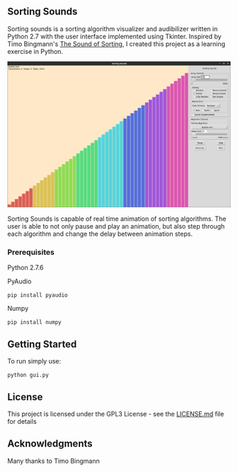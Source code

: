 ## Sorting Sounds
Sorting sounds is a sorting algorithm visualizer and audibilizer written in Python 2.7 with the user interface implemented using Tkinter. Inspired by Timo Bingmann's [The Sound of Sorting](http://panthema.net/2013/sound-of-sorting/), I created this project as a learning exercise in Python.

![Screen01](Sorting-Sounds-Screen01.png)

Sorting Sounds is capable of real time animation of sorting algorithms. The user is able to not only pause and play an animation, but also step through each algorithm and change the delay between animation steps. 

### Prerequisites
Python 2.7.6

PyAudio

```
pip install pyaudio
```
Numpy
```
pip install numpy
```

## Getting Started
To run simply use:
```
python gui.py
```

## License

This project is licensed under the GPL3 License - see the [LICENSE.md](LICENSE.md) file for details

## Acknowledgments
Many thanks to Timo Bingmann
